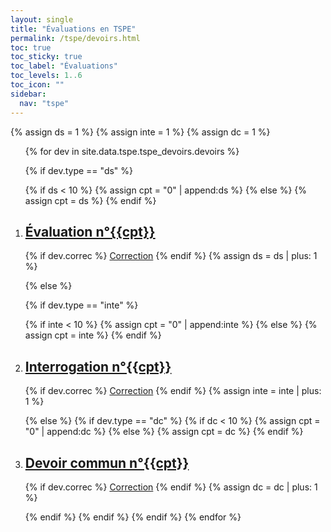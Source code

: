 ```yaml
---
layout: single
title: "Évaluations en TSPE"
permalink: /tspe/devoirs.html
toc: true
toc_sticky: true
toc_label: "Évaluations"
toc_levels: 1..6
toc_icon: ""
sidebar:
  nav: "tspe"
---
```


{% assign ds = 1 %}
{% assign inte = 1 %}
{% assign dc = 1 %}

<ol>
{% for dev in site.data.tspe.tspe_devoirs.devoirs %}

{% if dev.type == "ds" %}

{% if ds < 10 %}
{% assign cpt = "0" | append:ds %}
{% else %}
{% assign cpt = ds %}
{% endif %}
<li id="{{dev.type}}_{{cpt}}">
<h2 class="mycss" id="devoirs_{{cpt}}"><a href="../_pages/tspe/devoirs/tspe-ds{{cpt}}.pdf">Évaluation n°{{cpt}}</a></h2>
</li>
{% if dev.correc %}
<a href="../_pages/tspe/devoirs/tspe-correcds{{cpt}}.pdf">Correction</a>
{% endif %}
{% assign ds = ds | plus: 1 %}

{% else %}

{% if dev.type == "inte" %}

{% if inte < 10 %}
{% assign cpt = "0" | append:inte %}
{% else %}
{% assign cpt = inte %}
{% endif %}
<li id="{{dev.type}}_{{cpt}}">
<h2 class="mycss" id="devoirs_{{cpt}}"><a href="../_pages/tspe/devoirs/tspe-inte{{cpt}}.pdf">Interrogation n°{{cpt}}</a></h2>
</li>
{% if dev.correc %}
<a href="../_pages/tspe/devoirs/tspe-correcinte{{cpt}}.pdf">Correction</a>
{% endif %}
{% assign inte = inte | plus: 1 %}

{% else %}
{% if dev.type == "dc" %}
{% if dc < 10 %}
{% assign cpt = "0" | append:dc %}
{% else %}
{% assign cpt = dc %}
{% endif %}
<li id="{{dev.type}}_{{cpt}}">
<h2 class="mycss" id="devoirs_{{cpt}}"><a href="../_pages/tspe/devoirs/tspe-dc{{cpt}}.pdf">Devoir commun n°{{cpt}}</a></h2>
</li>
{% if dev.correc %}
<a href="../_pages/tspe/devoirs/tspe-correcdc{{cpt}}.pdf">Correction</a>
{% endif %}
{% assign dc = dc | plus: 1 %}

{% endif %}
{% endif %}
{% endif %}
{% endfor %}
</ol>
